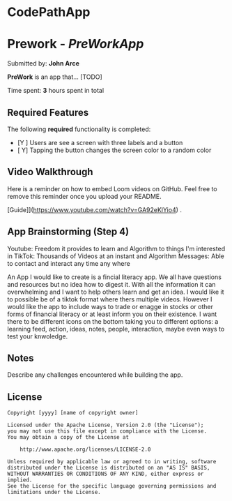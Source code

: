 # CodePathApp
# Prework - *PreWorkApp*

Submitted by: **John Arce**

**PreWork** is an app that... [TODO] 

Time spent: **3** hours spent in total

## Required Features

The following **required** functionality is completed:

- [Y ] Users are see a screen with three labels and a button
- [ Y] Tapping the button changes the screen color to a random color
 
## Video Walkthrough

Here is a reminder on how to embed Loom videos on GitHub. Feel free to remove this reminder once you upload your README. 

[Guide]](https://www.youtube.com/watch?v=GA92eKlYio4) .

## App Brainstorming (Step 4)
Youtube: Freedom it provides to learn and Algorithm to things I'm interested in
TikTok: Thousands of Videos at an instant and Algorithm
Messages: Able to contact and interact any time any where

An App I would like to create is a fincial literacy app. We all have questions and resources but no idea how to digest it. With all the information it can overwhelming and I want to help others learn and get an idea. I would like it to possible be of a tiktok format where thers multiple videos. However I would like the app to include ways to trade or enagge in stocks or other forms of financial literacy or at least inform you on their existence. I want there to be different icons on the bottom taking you to different options: a learning feed, action, ideas, notes, people, interaction, maybe even ways to test your knwoledge. 

## Notes

Describe any challenges encountered while building the app.

## License

    Copyright [yyyy] [name of copyright owner]

    Licensed under the Apache License, Version 2.0 (the "License");
    you may not use this file except in compliance with the License.
    You may obtain a copy of the License at

        http://www.apache.org/licenses/LICENSE-2.0

    Unless required by applicable law or agreed to in writing, software
    distributed under the License is distributed on an "AS IS" BASIS,
    WITHOUT WARRANTIES OR CONDITIONS OF ANY KIND, either express or implied.
    See the License for the specific language governing permissions and
    limitations under the License.
